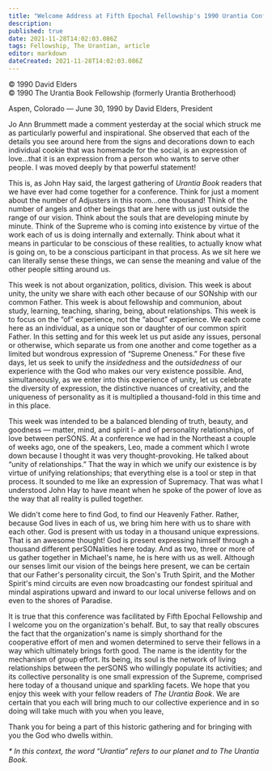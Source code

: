 ```yaml
---
title: "Welcome Address at Fifth Epochal Fellowship's 1990 Urantia Conference"
description: 
published: true
date: 2021-11-28T14:02:03.086Z
tags: Fellowship, The Urantian, article
editor: markdown
dateCreated: 2021-11-28T14:02:03.086Z
---
```


<p class="v-card v-sheet theme--light grey lighten-3 px-2">© 1990 David Elders<br>© 1990 The Urantia Book Fellowship (formerly Urantia Brotherhood)</p>

Aspen, Colorado — June 30, 1990
by David Elders, President

Jo Ann Brummett made a comment yesterday at the social which struck me as particularly powerful and inspirational. She observed that each of the details you see around here from the signs and decorations down to each individual cookie that was homemade for the social, is an expression of love...that it is an expression from a person who wants to serve other people. I was moved deeply by that powerful statement!

This is, as John Hay said, the largest gathering of _Urantia Book_ readers that we have ever had come together for a conference. Think for just a moment about the number of Adjusters in this room...one thousand! Think of the number of angels and other beings that are here with us just outside the range of our vision. Think about the souls that are developing minute by minute. Think of the Supreme who is coming into existence by virtue of the work each of us is doing internally and externally. Think about what it means in particular to be conscious of these realities, to actually know what is going on, to be a conscious participant in that process. As we sit here we can literally sense these things, we can sense the meaning and value of the other people sitting around us.

This week is not about organization, politics, division. This week is about unity, the unity we share with each other because of our SONship with our common Father. This week is about fellowship and communion, about study, learning, teaching, sharing, being, about relationships. This week is to focus on the “of” experience, not the “about” experience. We each come here as an individual, as a unique son or daughter of our common spirit Father. In this setting and for this week let us put aside any issues, personal or otherwise, which separate us from one another and come together as a limited but wondrous expression of “Supreme Oneness.” For these five days, let us seek to unify the _insidedness_ and the _outsidedness_ of our experience with the God who makes our very existence possible. And, simultaneously, as we enter into this experience of unity, let us celebrate the diversity of expression, the distinctive nuances of creativity, and the uniqueness of personality as it is multiplied a thousand-fold in this time and in this place.

This week was intended to be a balanced blending of truth, beauty, and goodness — matter, mind, and spirit l- and of personality relationships, of love between perSONS. At a conference we had in the Northeast a couple of weeks ago, one of the speakers, Leo, made a comment which I wrote down because I thought it was very thought-provoking. He talked about “unity of relationships.” That the way in which we unify our existence is by virtue of unifying relationships; that everything else is a tool or step in that process. It sounded to me like an expression of Supremacy. That was what I understood John Hay to have meant when he spoke of the power of love as the way that all reality is pulled together.

We didn't come here to find God, to find our Heavenly Father. Rather, because God lives in each of us, we bring him here with us to share with each other. God is present with us today in a thousand unique expressions. That is an awesome thought! God is present expressing himself through a thousand different perSONalities here today. And as two, three or more of us gather together in Michael's name, he is here with us as well. Although our senses limit our vision of the beings here present, we can be certain that our Father's personality circuit, the Son's Truth Spirit, and the Mother Spirit's mind circuits are even now broadcasting our fondest spiritual and mindal aspirations upward and inward to our local universe fellows and on even to the shores of Paradise.

It is true that this conference was facilitated by Fifth Epochal Fellowship and I welcome you on the organization's behalf. But, to say that really obscures the fact that the organization's name is simply shorthand for the cooperative effort of men and women determined to serve their fellows in a way which ultimately brings forth good. The name is the identity for the mechanism of group effort. Its being, its soul is the network of living relationships between the perSONS who willingly populate its activities; and its collective personality is one small expression of the Supreme, comprised here today of a thousand unique and sparkling facets. We hope that you enjoy this week with your fellow readers of _The Urantia Book_. We are certain that you each will bring much to our collective experience and in so doing will take much with you when you leave,

Thank you for being a part of this historic gathering and for bringing with you the God who dwells within.

_\* In this context, the word “Urantia” refers to our planet and to _The Urantia Book_._